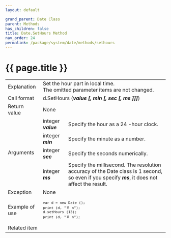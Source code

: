 ```yaml
---
layout: default

grand_parent: Date Class
parent: Methods
has_children: false
title: Date.SetHours Method
nav_order: 24
permalink: /package/system/date/methods/sethours
---
```

# {{ page.title }}


<table>
  <tr>
    <td>Explanation</td>
    <td colspan="2">Set the hour part in local time.<br>The omitted parameter items are not changed.</td>
  </tr>
  <tr>
    <td>Call format</td>
    <td colspan="2">d.SetHours (<b><i>value [, min [, sec [, ms ]]]</i></b>)</td>
  </tr>
  <tr>
    <td>Return value</td>
    <td colspan="2">None</td>
  </tr>  
  <tr>
    <td rowspan="4">Arguments</td>
    <td>integer  <b><i>value</i></b></td>
    <td>Specify the hour as a 24 -hour clock.</td>
  </tr>
  <tr>
    <td>integer  <b><i>min</i></b></td>
    <td>Specify the minute as a number.</td>
  </tr>
    <tr>
    <td>integer  <b><i>sec</i></b></td>
    <td>Specify the seconds numerically.</td>
  </tr>
    <tr>
    <td>integer  <b><i>ms</i></b></td>
    <td>Specify the millisecond. The resolution accuracy of the Date class is 1 second, so even if you specify <b><i>ms</i></b>, it does not affect the result.</td>
  </tr>
  <tr>
    <td>Exception</td>
    <td colspan="2">None</td>
  </tr>
  <tr>
    <td>Example of use</td>
    <td colspan="2"><code><pre>var d = new Date ();
print (d, "￥ n");
d.setHours (13);
print (d, "￥ n");</pre></code></td>
  </tr>
  <tr>
    <td>Related item</td>
    <td colspan="2"></td>
  </tr>
</table>

